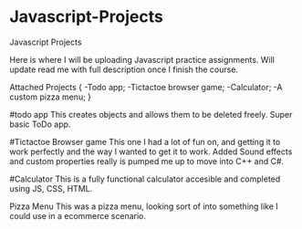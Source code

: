 # Javascript-Projects
Javascript Projects

Here is where I will be uploading Javascript practice assignments. Will update read me with full description 
once I finish the course.

Attached Projects  {
    -Todo app;
    -Tictactoe browser game;
    -Calculator;
    -A custom pizza menu;
}

#todo app 
    This creates objects and allows them to be deleted freely. Super basic ToDo app.


#Tictactoe Browser game 
    This one I had a lot of fun on, and getting it to work perfectly and the way I wanted to get it to work. Added Sound effects and custom properties really is pumped me up to move into C++ and C#.


#Calculator 
    This is a fully functional calculator accesible and completed using JS, CSS, HTML. 


Pizza Menu 
    This was a pizza menu, looking sort of into something like I could use in a ecommerce scenario. 
